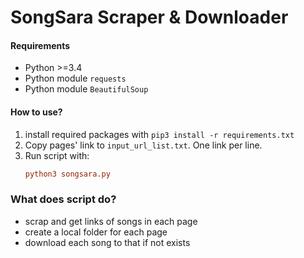 # SongSara Scraper & Downloader


#### Requirements


* Python >=3.4
* Python module `requests`
* Python module `BeautifulSoup`

#### How to use?


1. install required packages with `pip3 install -r requirements.txt` 
2. Copy pages' link to `input_url_list.txt`. One link per line.
3. Run script with: 
   ```ini
   python3 songsara.py
   ``` 
   
### What does script do?

* scrap and get links of songs in each page
* create a local folder for each page
* download each song to that if not exists